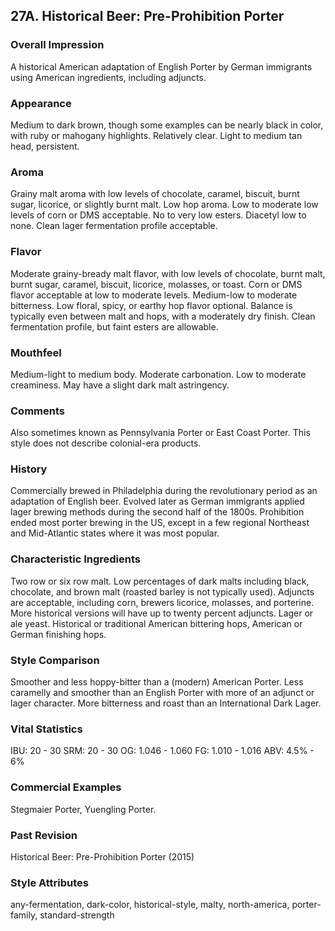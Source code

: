## 27A. Historical Beer: Pre-Prohibition Porter

### Overall Impression

A historical American adaptation of English Porter by German immigrants using American ingredients, including adjuncts.

### Appearance

Medium to dark brown, though some examples can be nearly black in color, with ruby or mahogany highlights. Relatively clear. Light to medium tan head, persistent.

### Aroma

Grainy malt aroma with low levels of chocolate, caramel, biscuit, burnt sugar, licorice, or slightly burnt malt. Low hop aroma. Low to moderate low levels of corn or DMS acceptable. No to very low esters. Diacetyl low to none. Clean lager fermentation profile acceptable.

### Flavor

Moderate grainy-bready malt flavor, with low levels of chocolate, burnt malt, burnt sugar, caramel, biscuit, licorice, molasses, or toast. Corn or DMS flavor acceptable at low to moderate levels. Medium-low to moderate bitterness. Low floral, spicy, or earthy hop flavor optional. Balance is typically even between malt and hops, with a moderately dry finish. Clean fermentation profile, but faint esters are allowable.

### Mouthfeel

Medium-light to medium body. Moderate carbonation. Low to moderate creaminess. May have a slight dark malt astringency.

### Comments

Also sometimes known as Pennsylvania Porter or East Coast Porter. This style does not describe colonial-era products.

### History

Commercially brewed in Philadelphia during the revolutionary period as an adaptation of English beer. Evolved later as German immigrants applied lager brewing methods during the second half of the 1800s. Prohibition ended most porter brewing in the US, except in a few regional Northeast and Mid-Atlantic states where it was most popular.

### Characteristic Ingredients

Two row or six row malt. Low percentages of dark malts including black, chocolate, and brown malt (roasted barley is not typically used). Adjuncts are acceptable, including corn, brewers licorice, molasses, and porterine. More historical versions will have up to twenty percent adjuncts. Lager or ale yeast. Historical or traditional American bittering hops, American or German finishing hops.

### Style Comparison

Smoother and less hoppy-bitter than a (modern) American Porter. Less caramelly and smoother than an English Porter with more of an adjunct or lager character. More bitterness and roast than an International Dark Lager.

### Vital Statistics

IBU: 20 - 30
SRM: 20 - 30
OG: 1.046 - 1.060
FG: 1.010 - 1.016
ABV: 4.5% - 6%

### Commercial Examples

Stegmaier Porter, Yuengling Porter.

### Past Revision

Historical Beer: Pre-Prohibition Porter (2015)

### Style Attributes

any-fermentation, dark-color, historical-style, malty, north-america, porter-family, standard-strength